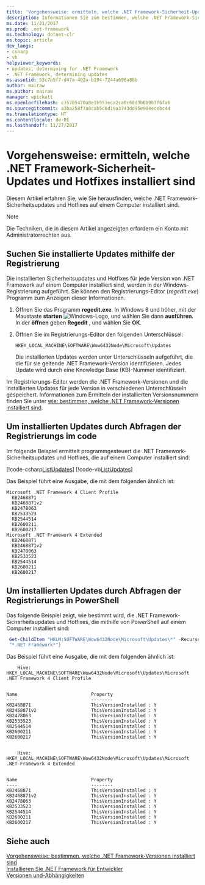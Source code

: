```yaml
---
title: 'Vorgehensweise: ermitteln, welche .NET Framework-Sicherheit-Updates und Hotfixes installiert sind'
description: Informationen Sie zum bestimmen, welche .NET Framework-Sicherheit-Updates und Hotfixes auf einem Computer installiert sind.
ms.date: 11/21/2017
ms.prod: .net-framework
ms.technology: dotnet-clr
ms.topic: article
dev_langs:
- csharp
- vb
helpviewer_keywords:
- updates, determining for .NET Framework
- .NET Framework, determining updates
ms.assetid: 53c7b5f7-d47a-402a-b194-7244a696a88b
author: mairaw
ms.author: mairaw
manager: wpickett
ms.openlocfilehash: c35705470a8e1b553eca2ca0c68d3b8b9b3f6fa6
ms.sourcegitcommit: a3ba258f7a8cab5c6d19a3743dd95e904ecebc44
ms.translationtype: HT
ms.contentlocale: de-DE
ms.lasthandoff: 11/27/2017
---
```

# <a name="how-to-determine-which-net-framework-security-updates-and-hotfixes-are-installed"></a>Vorgehensweise: ermitteln, welche .NET Framework-Sicherheit-Updates und Hotfixes installiert sind

Diesem Artikel erfahren Sie, wie Sie herausfinden, welche .NET Framework-Sicherheitsupdates und Hotfixes auf einem Computer installiert sind.

> [!NOTE]
> Die Techniken, die in diesem Artikel angezeigten erfordern ein Konto mit Administratorrechten aus.

## <a name="to-find-installed-updates-using-the-registry"></a>Suchen Sie installierte Updates mithilfe der Registrierung

Die installierten Sicherheitsupdates und Hotfixes für jede Version von .NET Framework auf einem Computer installiert sind, werden in der Windows-Registrierung aufgeführt. Sie können den Registrierungs-Editor (*regedit.exe*) Programm zum Anzeigen dieser Informationen.

1. Öffnen Sie das Programm **regedit.exe**. In Windows 8 und höher, mit der Maustaste **starten** ![Windows-Logo](../get-started/media/windowskeyboardlogo.png "Windowskeyboardlogo"), und wählen Sie dann **ausführen**. In der **öffnen** geben **Regedit** , und wählen Sie **OK**.

2. Öffnen Sie im Registrierungs-Editor den folgenden Unterschlüssel:

     `HKEY_LOCAL_MACHINE\SOFTWARE\Wow6432Node\Microsoft\Updates`

     Die installierten Updates werden unter Unterschlüsseln aufgeführt, die die für sie geltende .NET Framework-Version identifizieren. Jedes Update wird durch eine Knowledge Base (KB)-Nummer identifiziert.

Im Registrierungs-Editor werden die .NET Framework-Versionen und die installierten Updates für jede Version in verschiedenen Unterschlüsseln gespeichert. Informationen zum Ermitteln der installierten Versionsnummern finden Sie unter [wie: bestimmen, welche .NET Framework-Versionen installiert sind](../../../docs/framework/migration-guide/how-to-determine-which-versions-are-installed.md).

## <a name="to-find-installed-updates-by-querying-the-registry-in-code"></a>Um installierten Updates durch Abfragen der Registrierungs im code

Im folgende Beispiel ermittelt programmgesteuert die .NET Framework-Sicherheitsupdates und Hotfixes, die auf einem Computer installiert sind:

[!code-csharp[ListUpdates](../../../samples/snippets/csharp/VS_Snippets_CLR/listupdates/cs/program.cs)]
[!code-vb[ListUpdates](../../../samples/snippets/visualbasic/VS_Snippets_CLR/listupdates/vb/program.vb)]

Das Beispiel führt eine Ausgabe, die mit dem folgenden ähnlich ist:

```console
Microsoft .NET Framework 4 Client Profile
  KB2468871
  KB2468871v2
  KB2478063
  KB2533523
  KB2544514
  KB2600211
  KB2600217
Microsoft .NET Framework 4 Extended
  KB2468871
  KB2468871v2
  KB2478063
  KB2533523
  KB2544514
  KB2600211
  KB2600217
```

## <a name="to-find-installed-updates-by-querying-the-registry-in-powershell"></a>Um installierten Updates durch Abfragen der Registrierungs in PowerShell

Das folgende Beispiel zeigt, wie bestimmt wird, die .NET Framework-Sicherheitsupdates und Hotfixes, die mithilfe von PowerShell auf einem Computer installiert sind:

```powershell
 Get-ChildItem "HKLM:SOFTWARE\Wow6432Node\Microsoft\Updates\*" -Recurse | Where-Object {$_.name -like
 "*.NET Framework*"}
```

Das Beispiel führt eine Ausgabe, die mit dem folgenden ähnlich ist:

```console
    Hive: HKEY_LOCAL_MACHINE\SOFTWARE\Wow6432Node\Microsoft\Updates\Microsoft .NET Framework 4 Client Profile


Name                           Property
----                           --------
KB2468871                      ThisVersionInstalled : Y
KB2468871v2                    ThisVersionInstalled : Y
KB2478063                      ThisVersionInstalled : Y
KB2533523                      ThisVersionInstalled : Y
KB2544514                      ThisVersionInstalled : Y
KB2600211                      ThisVersionInstalled : Y
KB2600217                      ThisVersionInstalled : Y


    Hive: HKEY_LOCAL_MACHINE\SOFTWARE\Wow6432Node\Microsoft\Updates\Microsoft .NET Framework 4 Extended


Name                           Property
----                           --------
KB2468871                      ThisVersionInstalled : Y
KB2468871v2                    ThisVersionInstalled : Y
KB2478063                      ThisVersionInstalled : Y
KB2533523                      ThisVersionInstalled : Y
KB2544514                      ThisVersionInstalled : Y
KB2600211                      ThisVersionInstalled : Y
KB2600217                      ThisVersionInstalled : Y
```

## <a name="see-also"></a>Siehe auch

[Vorgehensweise: bestimmen, welche .NET Framework-Versionen installiert sind](../../../docs/framework/migration-guide/how-to-determine-which-versions-are-installed.md)  
[Installieren Sie .NET Framework für Entwickler](../../../docs/framework/install/guide-for-developers.md)  
[Versionen und-Abhängigkeiten](../../../docs/framework/migration-guide/versions-and-dependencies.md)
